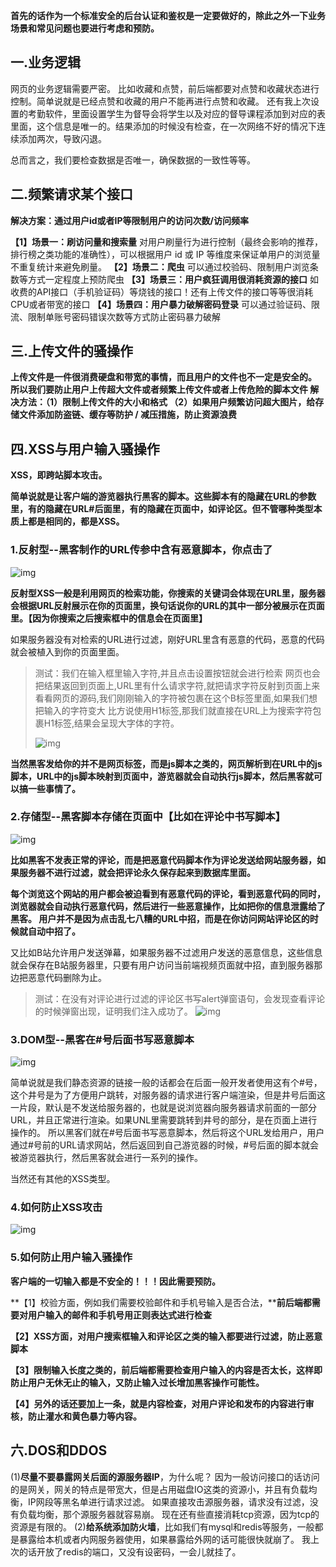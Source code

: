 **首先的话作为一个标准安全的后台认证和鉴权是一定要做好的，除此之外一下业务场景和常见问题也要进行考虑和预防。**

## **一.业务逻辑**

网页的业务逻辑需要严密。
比如收藏和点赞，前后端都要对点赞和收藏状态进行控制。简单说就是已经点赞和收藏的用户不能再进行点赞和收藏。
还有我上次设置的考勤软件，里面设置学生为督导会将学生以及对应的督导课程添加到对应的表里面，这个信息是唯一的。结果添加的时候没有检查，在一次网络不好的情况下连续添加两次，导致闪退。

总而言之，我们要检查数据是否唯一，确保数据的一致性等等。

## **二.频繁请求某个接口**

**解决方案：通过用户id或者IP等限制用户的访问次数/访问频率**

**【1】场景一：刷访问量和搜索量**
对用户刷量行为进行控制（最终会影响的推荐，排行榜之类功能的准确性），可以根据用户 id 或 IP 等维度来保证单用户的浏览量不重复统计来避免刷量。
**【2】场景二：爬虫**
可以通过校验码、限制用户浏览条数等方式一定程度上预防爬虫
**【3】场景三：用户疯狂调用很消耗资源的接口**
如收费的API接口（手机验证码）等烧钱的接口！还有上传文件的接口等等很消耗CPU或者带宽的接口
**【4】场景四：用户暴力破解密码登录**
可以通过验证码、限流、限制单账号密码错误次数等方式防止密码暴力破解

## **三.上传文件的骚操作**

**上传文件是一件很消费硬盘和带宽的事情，而且用户的文件也不一定是安全的。**
**所以我们要防止用户上传超大文件或者频繁上传文件或者上传危险的脚本文件
解决方法：（1）限制上传文件的大小和格式
（2）如果用户频繁访问超大图片，给存储文件添加防盗链、缓存等防护 / 减压措施，防止资源浪费**

## **四.XSS与用户输入骚操作**

**XSS，即跨站脚本攻击。**

**简单说就是让客户端的游览器执行黑客的脚本。这些脚本有的隐藏在URL的参数里，有的隐藏在URL#后面里，有的隐藏在页面中，如评论区。但不管哪种类型本质上都是相同的，都是XSS。**

### **1.反射型--黑客制作的URL传参中含有恶意脚本，你点击了**

![img](https://img-blog.csdnimg.cn/direct/8ef3faa707f6412a9845f1a5f597acb8.png)

**反射型XSS一般是利用网页的检索功能，你搜索的关键词会体现在URL里，服务器会根据URL反射展示在你的页面里，换句话说你的URL的其中一部分被展示在页面里。【因为你搜索之后搜索框中的信息会在页面里】**

如果服务器没有对检索的URL进行过滤，刚好URL里含有恶意的代码，恶意的代码就会被植入到你的页面里面。

> 测试：我们在输入框里输入字符,并且点击设置按钮就会进行检索
> 网页也会把结果返回到页面上,URL里有什么请求字符,就把请求字符反射到页面上来
> 看看网页的源码,我们刚刚输入的字符被包裹在这个B标签里面,如果我们想把输入的字符变大
> 比方说使用H1标签,那我们就直接在URL上为搜索字符包裹H1标签,结果会呈现大字体的字符。
>
> ![img](https://img-blog.csdnimg.cn/direct/22e4dca947a5436da04b5adeab54d4e9.png)

**当然黑客发给你的并不是网页标签，而是js脚本之类的，网页解析到在URL中的js脚本，URL中的js脚本映射到页面中，游览器就会自动执行js脚本，然后黑客就可以搞一些事情了。**

### **2.存储型--黑客脚本存储在页面中【比如在评论中书写脚本】**

![img](https://img-blog.csdnimg.cn/direct/5ffc5cd582b3460fbae62cadb70bcfa2.png)

**比如黑客不发表正常的评论，而是把恶意代码脚本作为评论发送给网站服务器，如果服务器不进行过滤，就会把评论永久保存起来到数据库里面。**

**每个浏览这个网站的用户都会被迫看到有恶意代码的评论，看到恶意代码的同时，浏览器就会自动执行恶意代码，然后进行一些恶意操作，比如把你的信息泄露给了黑客。
用户并不是因为点击乱七八糟的URL中招，而是在你访问网站评论区的时候就自动中招了。**

又比如B站允许用户发送弹幕，如果服务器不过滤用户发送的恶意信息，这些信息就会保存在B站服务器里，只要有用户访问当前端视频页面就中招，直到服务器那边把恶意代码删除为止。

> 测试：在没有对评论进行过滤的评论区书写alert弹窗语句，会发现查看评论的时候弹窗出现，证明我们注入成功了。
> ![img](https://img-blog.csdnimg.cn/direct/7f64a3fce3744325b33fd62c3baf55f2.png)

### **3.DOM型--黑客在#号后面书写恶意脚本**

![img](https://img-blog.csdnimg.cn/direct/a6393fe65a5c4a27bf0b1691c93a355b.png)

简单说就是我们静态资源的链接一般的话都会在后面一般开发者使用这有个#号，这个井号是为了方便用户跳转，对服务器的请求进行客户端渲染，但是井号后面这一片段，默认是不发送给服务器的，也就是说浏览器向服务器请求前面的一部分URL，并且正常进行渲染。如果UNL里需要跳转到井号的部分，是在页面上进行操作的。
所以黑客们就在#号后面书写恶意脚本，然后将这个URL发给用户，用户通过#号前的URL请求网站，然后返回到自己游览器的时候，#号后面的脚本就会被游览器执行，然后黑客就会进行一系列的操作。

当然还有其他的XSS类型。

### 4.如何防止XSS攻击

![img](https://img-blog.csdnimg.cn/direct/f8524b7bb90a4c5eb1b1cc4bc6e3c0b2.png)

### 5.如何防止用户输入骚操作

**客户端的一切输入都是不安全的！！！因此需要预防。**



**【1】校验方面，例如我们需要校验邮件和手机号输入是否合法，****前后端都需要对用户输入的邮件和手机号用正则表达式进行检查**

**【2】XSS方面，对用户搜索框输入和评论区之类的输入都要进行过滤，防止恶意脚本**

**【3】限制输入长度之类的，前后端都需要检查用户输入的内容是否太长，这样即防止用户无休无止的输入，又防止输入过长增加黑客操作可能性。**

**【4】另外的话还要加上一条，就是内容检查，对用户评论和发布的内容进行审核，防止灌水和黄色暴力等内容。**

## **六.DOS和DDOS**

(1)**尽量不要暴露网关后面的源服务器IP**，为什么呢？
因为一般访问接口的话访问的是网关，网关的特点是带宽大，但是占用磁盘IO这类的资源小，并且有负载均衡，IP网段等黑名单进行请求过滤。
如果直接攻击源服务器，请求没有过滤，没有负载均衡，那个源服务器就容易崩。
现在还有些直接消耗tcp资源，因为tcp的资源是有限的。
(2)**给系统添加防火墙**，比如我们有mysql和redis等服务，一般都是暴露给本机或者内网服务器使用，如果暴露给外网的话可能很快就崩了。
我上次的话开放了redis的端口，又没有设密码，一会儿就挂了。